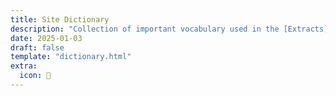 ```yaml
---
title: Site Dictionary
description: "Collection of important vocabulary used in the [Extracts](/learn/textbook)"
date: 2025-01-03
draft: false
template: "dictionary.html"
extra:
  icon: 📖
---
```

